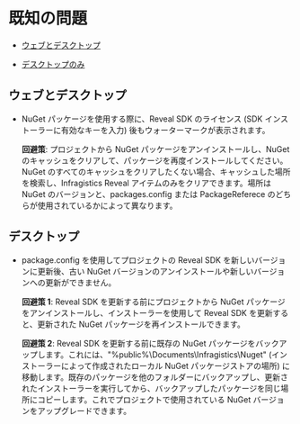 # 既知の問題

  - [ウェブとデスクトップ](#ウェブとデスクトップ)

  - [デスクトップのみ](#デスクトップ)

## ウェブとデスクトップ

  - NuGet パッケージを使用する際に、Reveal SDK のライセンス (SDK インストーラーに有効なキーを入力) 後もウォーターマークが表示されます。
    
    **回避策**: プロジェクトから NuGet パッケージをアンインストールし、NuGet のキャッシュをクリアして、パッケージを再度インストールしてください。NuGet のすべてのキャッシュをクリアしたくない場合、キャッシュした場所を検索し、Infragistics Reveal アイテムのみをクリアできます。場所は NuGet のバージョンと、packages.config または PackageReferece のどちらが使用されているかによって異なります。

## デスクトップ

  - package.config を使用してプロジェクトの Reveal SDK を新しいバージョンに更新後、古い NuGet バージョンのアンインストールや新しいバージョンへの更新ができません。

    **回避策 1**: Reveal SDK を更新する前にプロジェクトから NuGet パッケージをアンインストールし、インストーラーを使用して Reveal SDK を更新すると、更新された NuGet パッケージを再インストールできます。

    **回避策 2**: Reveal SDK を更新する前に既存の NuGet パッケージをバックアップします。これには、"%public%\\Documents\\Infragistics\\Nuget" (インストーラーによって作成されたローカル NuGet パッケージストアの場所) に移動します。既存のパッケージを他のフォルダーにバックアップし、更新されたインストーラーを実行してから、バックアップしたパッケージを同じ場所にコピーします。これでプロジェクトで使用されている NuGet バージョンをアップグレードできます。
